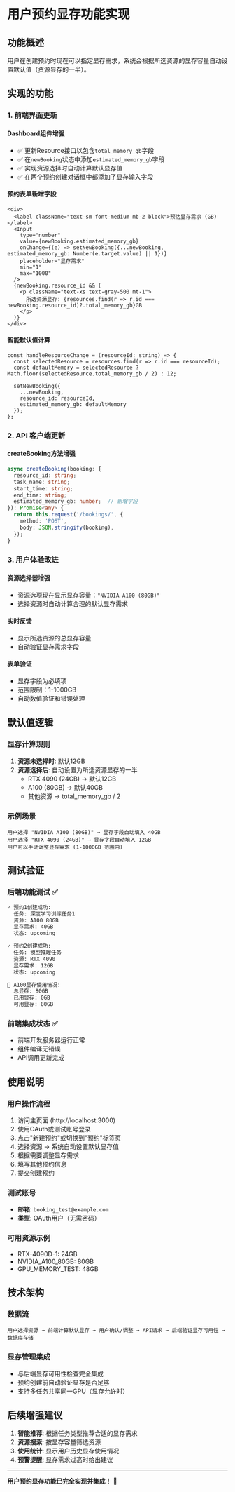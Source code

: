 # 用户预约显存功能实现

## 功能概述

用户在创建预约时现在可以指定显存需求，系统会根据所选资源的显存容量自动设置默认值（资源显存的一半）。

## 实现的功能

### 1. 前端界面更新

#### Dashboard组件增强
- ✅ 更新Resource接口以包含`total_memory_gb`字段
- ✅ 在`newBooking`状态中添加`estimated_memory_gb`字段
- ✅ 实现资源选择时自动计算默认显存值
- ✅ 在两个预约创建对话框中都添加了显存输入字段

#### 预约表单新增字段
```tsx
<div>
  <label className="text-sm font-medium mb-2 block">预估显存需求 (GB)</label>
  <Input
    type="number"
    value={newBooking.estimated_memory_gb}
    onChange={(e) => setNewBooking({...newBooking, estimated_memory_gb: Number(e.target.value) || 1})}
    placeholder="显存需求"
    min="1"
    max="1000"
  />
  {newBooking.resource_id && (
    <p className="text-xs text-gray-500 mt-1">
      所选资源显存: {resources.find(r => r.id === newBooking.resource_id)?.total_memory_gb}GB
    </p>
  )}
</div>
```

#### 智能默认值计算
```tsx
const handleResourceChange = (resourceId: string) => {
  const selectedResource = resources.find(r => r.id === resourceId);
  const defaultMemory = selectedResource ? Math.floor(selectedResource.total_memory_gb / 2) : 12;
  
  setNewBooking({
    ...newBooking, 
    resource_id: resourceId,
    estimated_memory_gb: defaultMemory
  });
};
```

### 2. API 客户端更新

#### createBooking方法增强
```typescript
async createBooking(booking: {
  resource_id: string;
  task_name: string;
  start_time: string;
  end_time: string;
  estimated_memory_gb: number;  // 新增字段
}): Promise<any> {
  return this.request('/bookings/', {
    method: 'POST',
    body: JSON.stringify(booking),
  });
}
```

### 3. 用户体验改进

#### 资源选择器增强
- 资源选项现在显示显存容量：`"NVIDIA A100 (80GB)"`
- 选择资源时自动计算合理的默认显存需求

#### 实时反馈
- 显示所选资源的总显存容量
- 自动验证显存需求字段

#### 表单验证
- 显存字段为必填项
- 范围限制：1-1000GB
- 自动数值验证和错误处理

## 默认值逻辑

### 显存计算规则
1. **资源未选择时**: 默认12GB
2. **资源选择后**: 自动设置为所选资源显存的一半
   - RTX 4090 (24GB) → 默认12GB
   - A100 (80GB) → 默认40GB
   - 其他资源 → total_memory_gb / 2

### 示例场景
```
用户选择 "NVIDIA A100 (80GB)" → 显存字段自动填入 40GB
用户选择 "RTX 4090 (24GB)" → 显存字段自动填入 12GB
用户可以手动调整显存需求 (1-1000GB 范围内)
```

## 测试验证

### 后端功能测试 ✅
```bash
✓ 预约1创建成功:
  任务: 深度学习训练任务1
  资源: A100 80GB
  显存需求: 40GB
  状态: upcoming

✓ 预约2创建成功:
  任务: 模型推理任务
  资源: RTX 4090
  显存需求: 12GB
  状态: upcoming

💾 A100显存使用情况:
  总显存: 80GB
  已用显存: 0GB
  可用显存: 80GB
```

### 前端集成状态 ✅
- 前端开发服务器运行正常
- 组件编译无错误
- API调用更新完成

## 使用说明

### 用户操作流程
1. 访问主页面 (http://localhost:3000)
2. 使用OAuth或测试账号登录
3. 点击"新建预约"或切换到"预约"标签页
4. 选择资源 → 系统自动设置默认显存值
5. 根据需要调整显存需求
6. 填写其他预约信息
7. 提交创建预约

### 测试账号
- **邮箱**: `booking_test@example.com`
- **类型**: OAuth用户（无需密码）

### 可用资源示例
- RTX-4090D-1: 24GB
- NVIDIA_A100_80GB: 80GB  
- GPU_MEMORY_TEST: 48GB

## 技术架构

### 数据流
```
用户选择资源 → 前端计算默认显存 → 用户确认/调整 → API请求 → 后端验证显存可用性 → 数据库存储
```

### 显存管理集成
- 与后端显存可用性检查完全集成
- 预约创建前自动验证显存是否足够
- 支持多任务共享同一GPU（显存允许时）

## 后续增强建议

1. **智能推荐**: 根据任务类型推荐合适的显存需求
2. **资源搜索**: 按显存容量筛选资源
3. **使用统计**: 显示用户历史显存使用情况
4. **预警提醒**: 显存需求过高时给出建议

---

**用户预约显存功能已完全实现并集成！** 🎉
